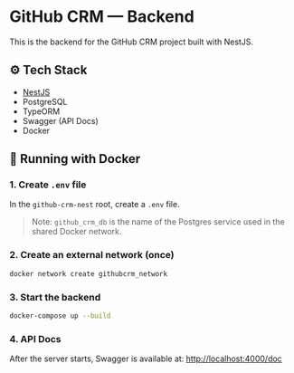 # GitHub CRM — Backend

This is the backend for the GitHub CRM project built with NestJS.

## ⚙️ Tech Stack

* [NestJS](https://nestjs.com/)
* PostgreSQL
* TypeORM
* Swagger (API Docs)
* Docker

## 🚀 Running with Docker

### 1. Create `.env` file

In the `github-crm-nest` root, create a `.env` file.

> Note: `github_crm_db` is the name of the Postgres service used in the shared Docker network.

### 2. Create an external network (once)

```bash
docker network create githubcrm_network
```

### 3. Start the backend

```bash
docker-compose up --build
```

### 4. API Docs

After the server starts, Swagger is available at: [http://localhost:4000/doc](http://localhost:4000/doc)
